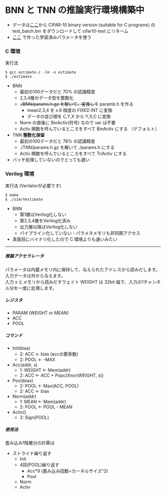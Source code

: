 # BNN と TNN の推論実行環境構築中
- データは[ここ](https://www.cs.toronto.edu/~kriz/cifar.html)から CIFAR-10 binary version (suitable for C programs) の test_batch.bin をダウンロードして cifar10-test にリネーム
- [ここ](https://github.com/tom01h/deep-learning-from-scratch) で作った学習済みパラメータを使う

### C 環境
実行法  
```
$ gcc estimate.c -lm -o estimate
$ ./estimate
```

- BNN
  - 最初の100データだと 70% の認識精度
  - 2,3,4層のデータ型を整数化
  - ~~./BNN/params.h.gz を解いて、変換して~~ paramb.h を作る
    - mean2,3,4 を x.6 精度の FIXED INT に変換
    - データの並び順を C,Y,X から Y,X,C に変換
  - Norm の直後に BinActiv(符号) なので var は不要
  - Activ 関数を呼んでいるところをすべて BinActiv にする （デフォルト）
- TNN **整数化保留**
  - 最初の100データだと 78% の認識精度
  - ./TNN/params.h.gz を解いて ./params.h にする
  - Activ 関数を呼んでいるところをすべて TriActiv にする
- バッチ処理していないのでとっても遅い

### Verilog 環境
実行法 (Verilatorが必要です)   
```
$ make
$ ./sim/Vestimate
```
- BNN
  - 第1層はVerilog化しない
  - 第2,3,4層をVerilog化済み
  - 出力層以降はVerilog化しない
  - パイプライン化していない・パラメタメモリも非同期アクセス
- 真面目にバイナリ化したので C 環境よりも速いみたい
---

##### 推論アクセラレータ
パラメータは内蔵メモリ内に保持して、与えられたアドレスから読みだします。  
入力データは外から与えます。  
入力 x とメモリから読みだすウェイト WEIGHT は 32bit 幅で、入力の1チャンネル分を一度に処理します。

##### レジスタ
- PARAM (WEIGHT or MEAN)
- ACC
- POOL

##### コマンド
- Init(bias)
  - 2: ACC ← bias (accの要素数)
  - 2: POOL ← -MAX
- Acc(addr, x)
  - 1: WEIGHT ← Mem(addr)
  - 2: ACC ← ACC + Popc(Xnor(WEIGHT, x))
- Pool(bias)
  - 2: POOL ← Max(ACC, POOL)
  - 2: ACC ← bias
- Norm(addr)
  - 1: MEAN ← Mem(addr)
  - 2: POOL ← POOL - MEAN
- Activ()
  - 2: Sign(POOL)

##### 使用法
畳み込み1階層分の計算は
- ストライド繰り返す
  - Init
  - 4回(POOL)繰り返す
    - Acc*9 (畳み込み回数=カーネルサイズ^2)
    - Pool
  - Norm
  - Activ
